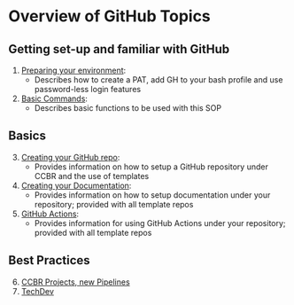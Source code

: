 # Overview of GitHub Topics
## Getting set-up and familiar with GitHub
1. [Preparing your environment](https://ccbr.github.io/HowTos/GitHub/howto_setup/):
    - Describes how to create a PAT, add GH to your bash profile and use password-less login features
2. [Basic Commands](https://ccbr.github.io/HowTos/GitHub/howto_functions/):
    - Describes basic functions to be used with this SOP

## Basics
3. [Creating your GitHub repo](https://ccbr.github.io/HowTos/GitHub/basic_repo/):
    - Provides information on how to setup a GitHub repository under CCBR and the use of templates
4. [Creating your Documentation](https://ccbr.github.io/HowTos/GitHub/basic_docs):
    - Provides information on how to setup documentation under your repository; provided with all template repos
5. [GitHub Actions](https://ccbr.github.io/HowTos/GitHub/basic_actions/):
    - Provides information for using GitHub Actions under your repository; provided with all template repos

## Best Practices
6. [CCBR Projects, new Pipelines](https://ccbr.github.io/HowTos/GitHub/sop_projpipes/)
7. [TechDev](https://ccbr.github.io/HowTos/GitHub/sop_techdev/)